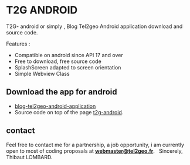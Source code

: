 # T2G ANDROID
T2G- android or simply , Blog Tel2geo Android application download and source code.

Features : 
* Compatible on android since API 17 and over
* Free to download, free source code 
* SplashScreen adapted to screen orientation
* Simple Webview Class

## Download the app for android
* [blog-tel2geo-android-application]
* Source code on top of the page [t2g-android].

## contact
Feel free to contact me for a partnership, a job opportunity, i am currently open to most of coding proposals at **webmaster@tel2geo.fr**.
&nbsp;
Sincerely,
Thibaut LOMBARD.

[comment]: #
   [blog-tel2geo-android-application]: <https://github.com/tel2geo/t2g/tree/master/t2g-android/Blog-Tel2Geo.apk>
   [t2g-android]: <https://github.com/tel2geo/t2g/tree/master/t2g-android/>

  


